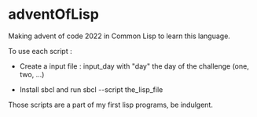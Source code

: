 # adventOfLisp
Making advent of code 2022 in Common Lisp to learn this language.

To use each script :

- Create a input file : input_day
with "day" the day of the challenge (one, two, ...)

- Install sbcl and run sbcl --script the_lisp_file

Those scripts are a part of my first lisp programs, be indulgent.
